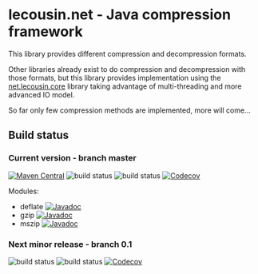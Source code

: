 # lecousin.net - Java compression framework

This library provides different compression and decompression formats.

Other libraries already exist to do compression and decompression with those formats, but
this library provides implementation using the
[net.lecousin.core]("https://github.com/lecousin/java-framework-core" "java-framework-core") library
taking advantage of multi-threading and more advanced IO model. 

So far only few compression methods are implemented, more will come...

## Build status

### Current version - branch master

[![Maven Central](https://img.shields.io/maven-central/v/net.lecousin.compression/parent-pom.svg)](http://search.maven.org/#search%7Cga%7C1%7Cg%3A%22net.lecousin.compression%22)
![build status](https://travis-ci.org/lecousin/java-compression.svg?branch=master "Build Status")
![build status](https://ci.appveyor.com/api/projects/status/github/lecousin/java-compression?branch=master&svg=true "Build Status")
[![Codecov](https://codecov.io/gh/lecousin/java-compression/graph/badge.svg)](https://codecov.io/gh/lecousin/java-compression/branch/master)

Modules:
 * deflate [![Javadoc](https://img.shields.io/badge/javadoc-0.1.5-brightgreen.svg)](https://www.javadoc.io/doc/net.lecousin.compression/deflate/0.1.5)
 * gzip [![Javadoc](https://img.shields.io/badge/javadoc-0.1.5-brightgreen.svg)](https://www.javadoc.io/doc/net.lecousin.compression/gzip/0.1.5)
 * mszip [![Javadoc](https://img.shields.io/badge/javadoc-0.1.5-brightgreen.svg)](https://www.javadoc.io/doc/net.lecousin.compression/mszip/0.1.5)

### Next minor release - branch 0.1   

![build status](https://travis-ci.org/lecousin/java-compression.svg?branch=0.1 "Build Status")
![build status](https://ci.appveyor.com/api/projects/status/github/lecousin/java-compression?branch=0.1&svg=true "Build Status")
[![Codecov](https://codecov.io/gh/lecousin/java-compression/branch/0.1/graph/badge.svg)](https://codecov.io/gh/lecousin/java-compression/branch/0.1)
